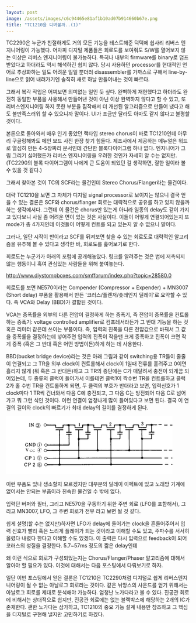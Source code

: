 ```yaml
---
layout: post
image: /assets/images/c6c94465e81af1b10ad07b914660b67e.png
title: "TC1210을 디벼볼까..(1)"
---
```



TC2290은 누군가 친절하게도 거의 모든 기능을 테스트해준 덕택에 쉽사리 리버스 엔지니어링이 가능했다. 어차피 디지털 제품들은 회로도를 보여줘도 S/W를 열어보지 않는 이상은 리버스 엔지니어링이 불가능하다. 특히나 내부의 firmware를 binary로 덤프 받았다고 하더라도 역시 해석하긴 쉽지 않다. 당시 사용하던 processor를 현대적인 언어로 추상화하는 일도 어려운 일일 뿐더러 disassembler를 가까스로 구해서 line-by-line으로 읽어 내려가기엔 솔직히 새로 하날 만들어내는 것이 빠르다.




그래서 복각 작업은 어찌보면 의미없는 일인 듯 싶다. 완벽하게 재현했다고 하더라도 완전히 동일한 부품을 사용해서 만들어낸 것이 아닌 이상 완벽하지 않다고 할 수 있고, 또 리버스엔지니어링 하지 못한 부분을 짐작해서 더 개선된 알고리즘으로 만들어 냈다고 해도 불만족스러워 할 수 있으니까 말이다. UI가 조금만 달라도 아마도 같지 않다고 불평할 것이다.




본론으로 돌아와서 매우 인기 좋았던 랙타입 stereo chorus이 바로 TC1210인데 아무리 구글링해봐도 메인 보드 사진 한장 찾기 힘들다. 제조사에서 제공하는 메뉴얼은 워드로 열심히 만든 4-5장짜리 문서인데 간단한 블록다이어그램 하나 없다. 엔지니어가 그림 그리기 싫어했든가 리버스 엔지니어링을 우려한 것인가 자세히 알 수는 없지만. (TC2290의 블록 다이어그램이 나에게 큰 도움이 되었던 걸 생각하면, 잘한 일이라 볼 수 있을 것 같다.)




그래서 찾아본 것이 TC의 SCF라는 물건인데 Stereo Chorus/Flanger라는 물건이다. 




대략 TC1210을 보면 그 자체가 디지털 signal processor로 보이지는 않으니 결국 얻을 수 있는 결론은 SCF와 chorus/flanger 회로는 대략적으로 공유를 하고 있지 않을까 하는 생각에서다. 그런데 이 물건은 chorus만 있는게 아니라 일종의 delay도 같이 가지고 있다보니 사실 좀 어려운 면이 있는 것은 사실이다. 이들이 어떻게 연결되어있는지 또 mode가 총 4가지인데 이것들이 어떻게 컨트롤 되고 있는지 알 수 없으니 말이다.




그러나, 일단 시작이 반이라고 SCF를 뒤져보면 찾을 수 있는 회로도로 대략적인 알고리즘을 유추해 볼 수 있다고 생각한 바, 회로도를 훑어보기로 한다.




회로도는 누군가가 아래의 포럼에 공개해놓았다. 링크를 알려주는 것은 법에 저촉되지 않는 행동이니 혹여 관심있는 사람들을 위해 붙여놓는다.




http://www.diystompboxes.com/smfforum/index.php?topic=28580.0




회로도를 보면 NE570이라는 Compender (Compressor + Expender) + MN3007 (Short delay) 부품을 활용해서 만든 '코러스/플렌저/숏레인지 딜레이'로 요약할 수 있다. 즉 VCA와 Delay (BBD)가 결합된 것이다. 




VCA는 증폭률을 외부의 다른 전압이 결정하게 하는 증폭기, 즉 전압이 증폭률을 컨트롤하는 증폭기: voltage controlled amplifier로 컴프레서라든가 그 반대 기능을 하는 것 혹은 리미터 같은데 쓰이는 부품이다. 즉, 입력의 진폭을 다른 전압값으로 바꿔서 그 값을 증폭률을 결정하는데 넣어주면 입력의 진폭이 작을땐 크게 증폭하고 진폭이 크면 작게 증폭 (혹은 그 반대 혹은 어떤 방법이든)하게 하는 데 사용한다. 




BBD(bucket bridge device)라는 것은 아래 그림과 같이 switching용 TR들이 줄줄이 연결되고 그 TR을 외부 clock이 컨트롤해서 clock이 1일때 전류를 흘려주고 0이면 흘리지 않게 (뭐 혹은 그 반대든)하고 그 TR의 종단에는 C가 매달려서 충전이 되게끔 되어있는데, 두 종류의 클럭이 들어가서 이를테면 클럭1이 짝수번 TR을 컨트롤하고 클럭 2가 홀 수번 TR을 컨트롤하게 되면, 두 클럭의 부호가 반대라고 보면, 입력신호가 1 clock마다 1 TR씩 건너와서 다음 C에 충전되고, 그 다음 C는 방전되어 다음 C로 넘어가고 뭐 그런 식인 것이다. 이런 연결이 엄청나게 많이 들어있다고 보면 된다. 결국 이 연결의 길이와 clock의 빠르기가 최대 delay의 길이를 결정하게 된다. 



![image](/assets/images/c6c94465e81af1b10ad07b914660b67e.png)



이런 부품도 있나 생소할지 모르겠지만 대부분의 딜레이 이펙트에 있고 노래방 기계에 없어서는 안되는 부품이라 친숙한 물건일 수 밖에 없다. 




입력단 버퍼와 필터, 그리고 NE570을 구동하기 위한 주변 회로 (LFO를 포함해서), 그리고 MN3007, LFO, 그 주변 회로가 전부 라고 보면 될 것 같다. 




쉽게 설명(할 수는 없지만)하자면 LFO가 delay에 들어가는 clock을 흔들어주어서 입력 신호가 빨리 혹은 느리게 플레이가 되는 것이라고 이해할 수도 있고, 주파수를 서서히 올렸다 내렸다 한다고 이해할 수도 있겠다. 이 출력은 다시 입력으로 feedback이 되어 코러스의 성질을 결정한다. 5.7~57ms 정도의 짧은 delay인데




왜 이런 식으로 회로가 구성되었는지는 Chorus/Flanger/Phaser 알고리즘에 대해서 알아야 할 필요가 있다. 이것에 대해서는 다음 포스팅에서 다뤄보기로 하자.




일단 이번 포스팅에서 얻은 결론은 TC1210은 TC2290처럼 디지털로 쉽게 리버스엔지니어링이 될 수 없는 아날로그 회로라는 것이다. 같은 뉘앙스의 사운드를 얻기 위해서는 아날로그 회로를 제대로 분석해야 가능하다. 엄청난 노가다라고 볼 수 있다. 진공관 회로에 비해서는 상대적으로 쉽지만, 진공관 회로에는 없는 블랙박스에 해당하는 2개의 IC가 존재한다. 괜한 노가다는 삼가하고, TC1210의 중요 기능 설계 내용만 참조하고 그 핵심을 디지털로 구현해 낼지만 고민하기로 하겠다.





